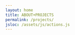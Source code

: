 ```yaml
---
layout: home
title: ABOUT+PROJECTS
permalink: /projects/
jsloc: /assets/js/actions.js
---
```


<!---
This is the base Jekyll theme. You can find out more info about customizing your Jekyll theme, as well as basic Jekyll usage documentation at [jekyllrb.com](https://jekyllrb.com/)

You can find the source code for Minima at GitHub:
[jekyll][jekyll-organization] /
[minima](https://github.com/jekyll/minima)

You can find the source code for Jekyll at GitHub:
[jekyll][jekyll-organization] /
[jekyll](https://github.com/jekyll/jekyll)


[jekyll-organization]: https://github.com/jekyll


<h1> ABOUT ME </h1>
<div id="about">
digging insights out of data &#9733; process improvement and transformation <br>
clear communication to all audiences &#9733; actionable results <br>
industrial engineering &#9733; operations research &#9733; business analytics <br>
kindness &#9733; empathy &#9733; open-mindedness<br>

</div>
<br>
<h1>PROJECTS</h1>

<div class="proj">  

<b>Georgia Tech</b> Industrial and Systems Engineering Senior Design, 2020 <br><br> 
<img class="projicon" src="/assets/Recycling.svg"/>

<i>The challenge:</i> Georgia World Congress Center (link) faces several economic and social barriers to diverting recyclable waste produced at shows and conferences away from the landfill. <br>

<i>The project:</i> Using analytical methods, we 1) created new waste diversion processes and 2) developed pricing and other incentives to align all parties' goals towards sustainability. <br>
<u>more arrow</u>
</div>

<div class="panel"> 
<ul>
<li>Created new processes for sorting and diverting wood, cardboard, carpet, plastic sheeting, and furniture</li>
<li>Calculated appropriate non-compliance fees based on life-cycle assessments (link) to get everyone on the same page, from conference hosts to external cleaning contractors</li>
<li>Collected, analyzed and built simulations with process time data to evaluate these process changes</li>
<li>With past waste haul per conference data, assisted in creation of regression model to predict conference waste hauls, development of new haul pricing structure to incentivize recycling</li>
<li>Contributed to and tested a web application that will help GWCC track and store conference data in a centralized location</li>
<li>Project potential: triple GWCC waste diversion and reduce over 3000 tons of CO2 equivalents (link) in a year</li>
<li>Tied for first place among all ISyE senior design projects in the spring 2020 semester, as judged by ISyE faculty</li>
<li><a href="https://www.linkedin.com/posts/georgiatechisye_industrialengineering-capstone-wecandothat-activity-6669220426834608128-YBv0" target="_blank">Linkedin</a>, <a href="https://www.isye.gatech.edu/news/spring-2020-senior-design-results-tied-winning-teams" target="_blank">ISyE Website</a></li>
</ul>
</div>
<br>
<div class="proj">
<b>NCR</b> Small and Medium Business 2019 <br><br>
<img class="projicon" src="/assets/automation.svg"/>
<i>The challenge:</i> As NCR Silver/Small and Medium Business has grown, the process of keeping track of monthly merchant payments has become cumbersome and time-consuming.<br>
<i>The project:</i> I automated parts of the AR process and dug into account data to identify factors influencing merchants' past due balances.<br>
<u>more arrow</u>
</div>
<div class="panel"> 
<ul>
<li>Understood and mapped process, finding repetitive steps and time sinks</li>
<li>Developed some partial automation of spreadsheet processes with macros, accessing API of  billing management system</li>
<li>Did a deep dive into which merchants found it difficult to keep up with monthly payments and what traits they shared with Tableau/salesforce integration</li>
<li>Identified early communication of billing terms as an opportunity</li>
<li>Potential: save x hours/year as well as save on past due balances</li>
</ul>
</div>
<br>
<div class="proj">
<b>United Airlines</b> Continuous Improvement and Enterprise Optimization, 2018<br><br>
<img class="projicon" src="/assets/luggage.svg"/>
<i>The challenge:</i> As United flight volume grows at ORD, the complex, large-scale baggage handling process faces more complications and timely delivery of bags to planes and baggage claims becomes more difficult.<br>
<i>The project:</i> I contributed to various aspects of the multi-pronged baggage process improvement initiative, from new communication and signage to better data reporting to better allocation of flights to baggage claims.<br>
<u>more arrow</u>
</div>
<div class="panel">
<ul>
<li>Mapped out bag process and observed, interviewed bag handlers for complete process understanding</li>
<li>Designed dashboard so baggage supervisors could be aware of the most pressing concerns and metrics</li>
<li>Looked at months of baggage claim results, kept bag supervisors updated with informative visualizations and root cause analysis in weekly emails</li>
<li>Recommended that flights get shuffled on bag claims to evenly disperse bag load and prevent one flight from blocking another</li>
<li>Instant impact from identifying gaps in communication and training to bag handlers; bag claim percentage over 85% threshold</li>
</ul>

</div>
<br>


<script src="{{page.jsloc}}"></script>

--->